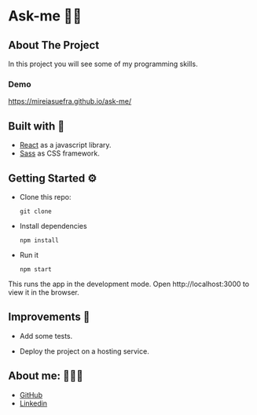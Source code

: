 # Ask-me  💪🏼

## About The Project

In this project you will see some of my programming skills.

### Demo

https://mireiasuefra.github.io/ask-me/


## Built with 🚀

* [React](https://reactjs.org) as a javascript library.
* [Sass](https://sass-lang.com/) as CSS framework.


## Getting Started ⚙️

- Clone this repo:
  ```shell
  git clone 
  ```

- Install dependencies
  ```shell
  npm install
  ```

- Run it
  ```shell
  npm start
  ```

This runs the app in the development mode. Open http://localhost:3000 to view it in the browser.


## Improvements 📝

- Add some tests.

- Deploy the project on a hosting service.


## About me: 👩🏻‍💻

* [GitHub](https://github.com/mireiasuefra)
* [Linkedin](https://www.linkedin.com/in/mireia-s-0845661a4/)

